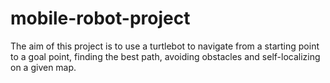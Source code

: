 # mobile-robot-project
The aim of this project is to use a turtlebot to navigate from a starting point to a goal point, finding the best path, avoiding obstacles and self-localizing on a given map.
